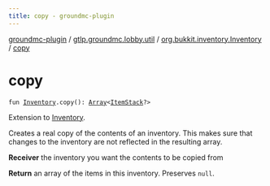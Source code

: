 ```yaml
---
title: copy - groundmc-plugin
---
```


[groundmc-plugin](../../index.html) / [gtlp.groundmc.lobby.util](../index.html) / [org.bukkit.inventory.Inventory](index.html) / [copy](.)

# copy

`fun `[`Inventory`](https://hub.spigotmc.org/javadocs/spigot/org/bukkit/inventory/Inventory.html)`.copy(): `[`Array`](https://kotlinlang.org/api/latest/jvm/stdlib/kotlin/-array/index.html)`<`[`ItemStack`](https://hub.spigotmc.org/javadocs/spigot/org/bukkit/inventory/ItemStack.html)`?>`

Extension to [Inventory](https://hub.spigotmc.org/javadocs/spigot/org/bukkit/inventory/Inventory.html).

Creates a real copy of the contents of an inventory.
This makes sure that changes to the inventory are not reflected in the
resulting array.

**Receiver**
the inventory you want the contents to be copied from

**Return**
an array of the items in this inventory. Preserves `null`.

